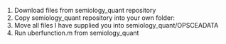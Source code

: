 1. Download files from semiology_quant repository  
2. Copy semiology_quant repository into your own folder:
3. Move all files I have supplied you into semiology_quant/OPSCEADATA
4. Run uberfunction.m from semiology_quant

